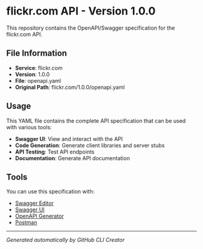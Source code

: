 # flickr.com API - Version 1.0.0

This repository contains the OpenAPI/Swagger specification for the flickr.com API.

## File Information

- **Service**: flickr.com
- **Version**: 1.0.0
- **File**: openapi.yaml
- **Original Path**: flickr.com/1.0.0/openapi.yaml

## Usage

This YAML file contains the complete API specification that can be used with various tools:

- **Swagger UI**: View and interact with the API
- **Code Generation**: Generate client libraries and server stubs
- **API Testing**: Test API endpoints
- **Documentation**: Generate API documentation

## Tools

You can use this specification with:

- [Swagger Editor](https://editor.swagger.io/)
- [Swagger UI](https://swagger.io/tools/swagger-ui/)
- [OpenAPI Generator](https://openapi-generator.tech/)
- [Postman](https://www.postman.com/)

---

*Generated automatically by GitHub CLI Creator*
